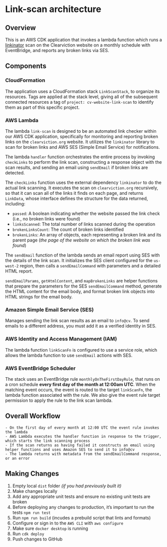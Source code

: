 # Link-scan architecture

## Overview

This is an AWS CDK application that invokes a lambda function which runs a [linkinator](https://github.com/JustinBeckwith/linkinator) scan on the Clearviction website on a monthly schedule with EventBridge, and reports any broken links via SES.

## Components

### CloudFormation

The application uses a CloudFormation stack `LinkScanStack`, to organize its resources. Tags are applied at the stack level, giving all of the subsequent connected resources a tag of `project: cv-website-link-scan` to identify them as part of this specific project.

### AWS Lambda

The lambda `link-scan` is designed to be an automated link checker within our AWS CDK application, specifically for monitoring and reporting broken links on the `clearviction.org` website. It utilizes the `linkinator` library to scan for broken links and AWS SES (Simple Email Service) for notifications.

The lambda `handler` function orchestrates the entire process by invoking `checkLinks` to perform the link scan, constructing a response object with the scan results, and sending an email using `sendEmail` if broken links are detected.

The `checkLinks` function uses the external dependency `linkinator` to do the actual link scanning. It executes the scan on `clearviction.org` recursively, so that it can scan all of the links it finds on each page, and returns `LinkData`, whose interface defines the structure for the data returned, including:

-   `passed`: A boolean indicating whether the website passed the link check (i.e., no broken links were found)
-   `linksScanned`: The total number of links scanned during the operation
-   `brokenLinksCount`: The count of broken links identified
-   `brokenLinks`: An array of objects, each representing a broken link and its parent page (_the page of the website on which the broken link was found_)

The `sendEmail` function of the lambda sends an email report using SES with the details of the link scan. It initializes the SES client configured for the `us-west-2` region, then calls a `sendEmailCommand` with parameters and a detailed HTML report.

`sendEmailParams`, `getHtmlContent`, and `mapBrokenLinks` are helper functions that prepare the parameters for the SES `sendEmailCommand` method, generate the HTML content for the email body, and format broken link objects into HTML strings for the email body.

### Amazon Simple Email Service (SES)

Manages sending the link scan results as an email to `info@cv`. To send emails to a different address, you must add it as a verified identity in SES.

### AWS Identity and Access Management (IAM)

The lambda function `linkScanFn` is configured to use a service role, which allows the lambda function to use `sendEmail` actions with SES.

### AWS EventBridge Scheduler

The stack uses an EventBridge rule `monthlyOnTheFirstDayRule`, that runs on a cron schedule **every first day of the month at 12:00am UTC**. When the matching event occurs, the event is routed to the target `linkScanFn`, the lambda function associated with the rule. We also give the event rule target permission to apply the rule to the link scan lambda.

## Overall Workflow

```
- On the first day of every month at 12:00 UTC the event rule invokes the lambda
- AWS Lambda executes the handler function in response to the trigger, which starts the link scanning process
- If the scan returns as having failed it constructs an email using helper functions and uses Amazon SES to send it to info@cv
- The lambda returns with metadata from the sendEmailCommand response, or an error
```

## Making Changes

1. Empty local `dist` folder _(if you had previously built it)_
1. Make changes locally
1. Add any appropriate unit tests and ensure no existing unit tests are broken
1. Before deploying any changes to production, it’s important to run the tests `npm run test`
1. Run `npm run build` (incudes a prebuild script that lints and formats)
1. Configure or sign in to the `AWS CLI` with `aws configure`
1. Make sure `docker desktop` is running
1. Run `cdk deploy`
1. Push changes to GitHub
